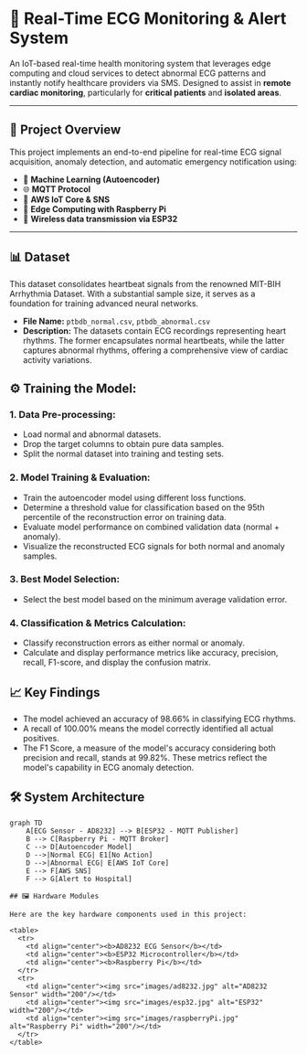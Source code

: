 # 💓 Real-Time ECG Monitoring & Alert System
An IoT-based real-time health monitoring system that leverages edge computing and cloud services to detect abnormal ECG patterns and instantly notify healthcare providers via SMS. Designed to assist in **remote cardiac monitoring**, particularly for **critical patients** and **isolated areas**.  

---

## 🚀 Project Overview

This project implements an end-to-end pipeline for real-time ECG signal acquisition, anomaly detection, and automatic emergency notification using:

- 🧠 **Machine Learning (Autoencoder)**
- 🌐 **MQTT Protocol**
- 🧾 **AWS IoT Core & SNS**
- 🧠 **Edge Computing with Raspberry Pi**
- 📡 **Wireless data transmission via ESP32**

---

## 📊 Dataset
This dataset consolidates heartbeat signals from the renowned MIT-BIH Arrhythmia Dataset. With a substantial sample size, it serves as a foundation for training advanced neural networks.
- **File Name:** `ptbdb_normal.csv`, `ptbdb_abnormal.csv`
- **Description:** The datasets contain ECG recordings representing heart rhythms. The former encapsulates normal heartbeats, while the latter captures abnormal rhythms, offering a comprehensive view of cardiac activity variations.

## ⚙️ Training the Model:
### 1. Data Pre-processing:
- Load normal and abnormal datasets.
- Drop the target columns to obtain pure data samples.
- Split the normal dataset into training and testing sets.
### 2. Model Training & Evaluation:
- Train the autoencoder model using different loss functions.
- Determine a threshold value for classification based on the 95th percentile of the reconstruction error on training data.
- Evaluate model performance on combined validation data (normal + anomaly).
- Visualize the reconstructed ECG signals for both normal and anomaly samples.
### 3. Best Model Selection:
- Select the best model based on the minimum average validation error.
### 4. Classification & Metrics Calculation:
- Classify reconstruction errors as either normal or anomaly.
- Calculate and display performance metrics like accuracy, precision, recall, F1-score, and display the confusion matrix.

## 📈 Key Findings
* The model achieved an accuracy of 98.66% in classifying ECG rhythms.
* A recall of 100.00% means the model correctly identified all actual positives.
* The F1 Score, a measure of the model's accuracy considering both precision and recall, stands at 99.82%.
These metrics reflect the model's capability in ECG anomaly detection.

## 🛠️ System Architecture

```mermaid
graph TD
    A[ECG Sensor - AD8232] --> B[ESP32 - MQTT Publisher]
    B --> C[Raspberry Pi - MQTT Broker]
    C --> D[Autoencoder Model]
    D -->|Normal ECG| E1[No Action]
    D -->|Abnormal ECG| E[AWS IoT Core]
    E --> F[AWS SNS]
    F --> G[Alert to Hospital]

## 🖼️ Hardware Modules

Here are the key hardware components used in this project:

<table>
  <tr>
    <td align="center"><b>AD8232 ECG Sensor</b></td>
    <td align="center"><b>ESP32 Microcontroller</b></td>
    <td align="center"><b>Raspberry Pi</b></td>
  </tr>
  <tr>
    <td align="center"><img src="images/ad8232.jpg" alt="AD8232 Sensor" width="200"/></td>
    <td align="center"><img src="images/esp32.jpg" alt="ESP32" width="200"/></td>
    <td align="center"><img src="images/raspberryPi.jpg" alt="Raspberry Pi" width="200"/></td>
  </tr>
</table>
